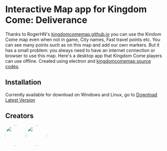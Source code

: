 # Interactive Map app for Kingdom Come: Deliverance

Thanks to RogerHN's [kingdomcomemap.github.io](https://kingdomcomemap.github.io) you can use the Kindom Come map even when not in game, City names, Fast travel points etc. You can see many points such as on this map and add our own markers. But it has a small problem: you always need to have an internet connection or browser to use this map. Here's a desktop app that Kingdom Come players can use offline. Created using electron and [kingdomcomemap source codes](https://github.com/kingdomcomemap/kingdomcomemap.github.io).


## Installation
Currently available for download on Windows and Linux,
go to [Download Latest Version](https://github.com/ahmetcanisik/kingdomcomemap-desktop/releases/latest)

## Creators
<a href="https://github.com/rogerhnn" target="_blank"><img style="border-radius: 64px !important;" src="https://avatars.githubusercontent.com/u/1373782?v=4" width="64" height="64" /></a>
<a href="https://github.com/ahmetcanisik" target="_blank"><img style="border-radius: 64px !important;" src="https://avatars.githubusercontent.com/u/167754410?v=4" width="64" height="64" /></a>